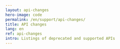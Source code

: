 ```yaml
---
layout: api-changes
hero-image: code
permalink: /en/support/api-changes/
title: API changes
lang: en
ref: api-changes
intro: Listings of deprecated and supported APIs
---
```

